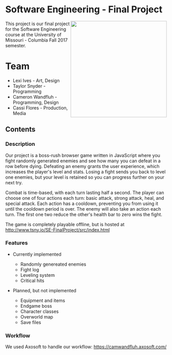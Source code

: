 # Software Engineering - Final Project

<img src="http://tsny.io/SE-FinalProject/src/images/player.png" height=300 align="right">

This project is our final project for the Software Engineering course at the University of Missouri - Columbia Fall 2017 semester.

# Team
 - Lexi Ives - Art, Design
 - Taylor Snyder - Programming
 - Cameron Wandfluh - Programming, Design
 - Cassi Flores - Production, Media

## Contents
### Description
Our project is a boss-rush browser game written in JavaScript where you fight randomly generated enemies and see how many you can defeat in a row before dying. Defeating an enemy grants the user experience, which increases the player's level and stats. Losing a fight sends you back to level one enemies, but your level is retained so you can progress further on your next try. 

Combat is time-based, with each turn lasting half a second. The player can choose one of four actions each turn: basic attack, strong attack, heal, and special attack. Each action has a cooldown, preventing you from using it until the cooldown period is over. The enemy will also take an action each turn. The first one two reduce the other's health bar to zero wins the fight.

The game is completely playable offline, but is hosted at http://www.tsny.io/SE-FinalProject/src/index.html

### Features
- Currently implemented
  - Randomly genereated enemies
  - Fight log
  - Leveling system
  - Critical hits

- Planned, but not implemented
  - Equipment and items
  - Endgame boss
  - Character classes
  - Overworld map
  - Save files
  
### Workflow

We used Axosoft to handle our workflow: <https://camwandfluh.axosoft.com/>

